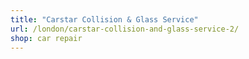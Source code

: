 ```yaml
---
title: "Carstar Collision & Glass Service"
url: /london/carstar-collision-and-glass-service-2/
shop: car repair
---
```

